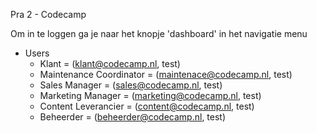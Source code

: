 Pra 2 - Codecamp

Om in te loggen ga je naar het knopje 'dashboard' in het navigatie menu

- Users
  - Klant = (klant@codecamp.nl, test)   <!--  Kan alle boeken zien -->
  - Maintenance Coordinator = (maintenace@codecamp.nl, test) <!--  Kan alle boeken zien -->
  - Sales Manager = (sales@codecamp.nl, test) <!--  Kan alle boeken editten en de prijs -->
  - Marketing Manager = (marketing@codecamp.nl, test) <!--  Kan alle boeken zien -->
  - Content Leverancier = (content@codecamp.nl, test) <!--  Kan alle boeken editten en de beschrijving toe voegen -->
  - Beheerder = (beheerder@codecamp.nl, test) <!--  Kan alle boeken zien en gebruikers -->
